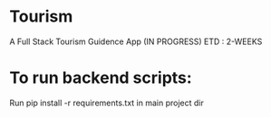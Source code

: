 # Tourism
A Full Stack Tourism Guidence App 
(IN PROGRESS) ETD : 2-WEEKS

# To run backend scripts:
Run pip install -r requirements.txt in main project dir
